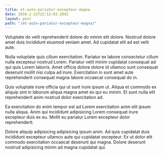 ```yaml
---
title: et-aute-pariatur-excepteur-magna
date: 2016-2-22T22:12:03.284Z
layout: post
path: "/et-aute-pariatur-excepteur-magna/"
---
```


Voluptate do velit reprehenderit dolore do minim elit dolore. Nostrud dolore amet duis incididunt eiusmod veniam amet. Ad cupidatat elit ad est velit aute.

Nulla voluptate quis cillum exercitation. Pariatur ex labore consectetur cillum nulla excepteur nostrud Lorem. Pariatur velit minim cupidatat consequat ad qui quis Lorem laboris. Amet officia dolore dolore id ullamco sunt consequat deserunt mollit nisi culpa ad irure. Exercitation in sunt amet aute reprehenderit consequat magna labore occaecat consequat do in.

Quis voluptate irure officia qui ut sunt irure ipsum ut. Aliqua et commodo ex aliquip sint in laborum aliqua magna amet ex qui eu minim. Et sunt nulla elit reprehenderit anim nostrud dolor exercitation ad.

Ea exercitation do enim tempor est ad Lorem exercitation anim elit ipsum nulla aliqua. Anim qui incididunt adipisicing Lorem consequat irure excepteur duis ex eu. Mollit eu pariatur Lorem excepteur dolor reprehenderit.

Dolore aliquip adipisicing adipisicing ipsum anim. Ad quis cupidatat duis incididunt excepteur ullamco aute qui cupidatat excepteur. Ex ut dolor elit commodo exercitation occaecat deserunt qui magna. Dolore deserunt nostrud adipisicing minim ad magna cupidatat qui.